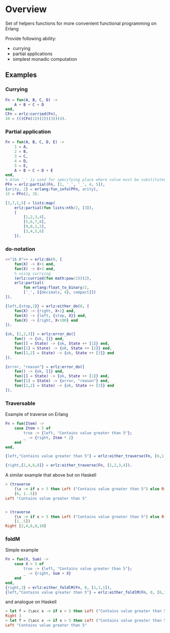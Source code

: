 # Overview

Set of helpers functions for more convenient functional programming on Erlang

Provide following ability:

* currying
* partial applications
* simplest monadic computation

## Examples

### Currying

```erlang
Fn = fun(A, B, C, D) ->
    A + B + C + D
end,
CFn = erlz:curried(Fn),
10 = (((CFn(1))(2))(3))(4).
```

### Partial application

```erlang
Fn = fun(A, B, C, D, E) ->
    1 = A,
    2 = B,
    3 = C,
    4 = D,
    5 = E,
    A + B + C + D + E
end,
% Atom '_' is used for specifying place where value must be substituted
PFn = erlz:partial(Fn, [1, '_', '_', 4, 5]),
{arity, 2} = erlang:fun_info(PFn, arity),
15 = PFn(2, 3).

[3,7,1,5] = lists:map(
    erlz:partial(fun lists:nth/2, [3]),
    [
        [1,2,3,4],
        [5,6,7,8],
        [9,0,1,2],
        [3,4,5,6]
    ]).
```

### do-notation

```erlang
<<"16.0">> = erlz:do(0, [
    fun(X) -> X+1 end,
    fun(X) -> X+3 end,
    % using currying
    (erlz:curried(fun math:pow/2))(2),
    erlz:partial(
        fun erlang:float_to_binary/2,
        ['_', [{decimals, 4}, compact]])
]).

{left,{stop,1}} = erlz:either_do(0, [
    fun(X) -> {right, X+1} end,
    fun(X) -> {left, {stop, X}} end,
    fun(X) -> {right, X+100} end
]).

{ok, [1,2,3]} = erlz:error_do([
    fun() -> {ok, []} end,
    fun([] = State) -> {ok, State ++ [1]} end,
    fun([1] = State) -> {ok, State ++ [2]} end,
    fun([1,2] = State) -> {ok, State ++ [3]} end
]).

{error, "reason"} = erlz:error_do([
    fun() -> {ok, []} end,
    fun([] = State) -> {ok, State ++ [1]} end,
    fun([1] = State) -> {error, "reason"} end,
    fun([1,2] = State) -> {ok, State ++ [3]} end
]).
```

### Traversable

Example of traverse on Erlang

```erlang
Fn = fun(Item) ->
    case Item > 5 of
        true -> {left, "Contains value greater than 5"};
        _ -> {right, Item * 2}
    end
end,

{left,"Contains value greater than 5"} = erlz:either_traverse(Fn, [6,1,2,3,4]).

{right,[2,4,6,8]} = erlz:either_traverse(Fn, [1,2,3,4]).
```

A similar example that above but on Haskell

```haskell
> (traverse 
    (\x -> if x > 5 then Left ("Contains value greater than 5") else Right (x * 2))
    [6, 1..5])
Left "Contains value greater than 5"


> (traverse 
    (\x -> if x > 5 then Left ("Contains value greater than 5") else Right (x * 2))
    [1..5])
Right [2,4,6,8,10]
```

### foldM

Simple example

```erlang
Fn = fun(X, Sum) ->
    case X > 5 of
        true -> {left, "Contains value greater than 5"};
        _ -> {right, Sum + X}
    end
end,
{right,3} = erlz:either_foldlM(Fn, 0, [1,1,1]),
{left,"Contains value greater than 5"} = erlz:either_foldlM(Fn, 0, [6,1,1]).
```
and analogue on Haskell

```haskell
> let f = (\acc x -> if x > 5 then Left ("Contains value greater than 5") else Right (acc + x)) in foldlM f 0 [1,1,1]
Right 3
> let f = (\acc x -> if x > 5 then Left ("Contains value greater than 5") else Right (acc + x)) in foldlM f 0 [6,1,1]
Left "Contains value greater than 5"
```
